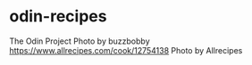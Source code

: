 # odin-recipes
The Odin Project 
Photo by buzzbobby https://www.allrecipes.com/cook/12754138
Photo by Allrecipes 